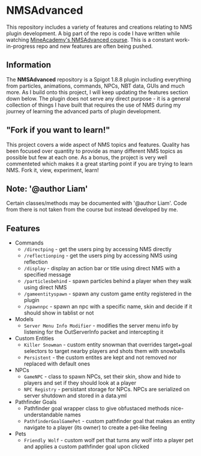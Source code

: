 # NMSAdvanced
This repository includes a variety of features and creations relating to NMS plugin development. A big part of the repo is code I have written while watching [MineAcademy's NMSAdvanced course](https://mineacademy.org/nms-advanced). This is a constant work-in-progress repo and new features are often being pushed.

## Information
The **NMSAdvanced** repository is a Spigot 1.8.8 plugin including everything from particles, animations, commands, NPCs, NBT data, GUIs and much more. As I build onto this project, I will keep updating the features section down below. The plugin does not serve any direct purpose - it is a general collection of things I have built that requires the use of NMS during my journey of learning the advanced parts of plugin development.

## "Fork if you want to learn!"
This project covers a wide aspect of NMS topics and features. Quality has been focused over quantity to provide as many different NMS topics as possible but few at each one. As a bonus, the project is very well commenteted which makes it a great starting point if you are trying to learn NMS. Fork it, view, experiment, learn!

## Note: '@author Liam'
Certain classes/methods may be documented with '@author Liam'. Code from there is not taken from the course but instead developed by me.

## Features
- Commands
  - `/directping` - get the users ping by accessing NMS directly
  - `/reflectionping` - get the users ping by accessing NMS using reflection
  - `/display` - display an action bar or title using direct NMS with a specified message 
  - `/particlesbehind` - spawn particles behind a player when they walk using direct NMS
  - `/gameentityspawn` - spawn any custom game entity registered in the plugin
  - `/spawnnpc` - spawn an npc with a specific name, skin and decide if it should show in tablist or not
- Models
  - `Server Menu Info Modifier` - modifies the server menu info by listening for the OutServerInfo packet and intercepting it
- Custom Entities
  - `Killer Snowman` - custom entity snowman that overrides target+goal selectors to target nearby players and shots them with snowballs
  - `Persistent` - the custom entites are kept and not removed nor replaced with default ones 
- NPCs
  - `GameNPC` - class to spawn NPCs, set their skin, show and hide to players and set if they should look at a player
  - `NPC Registry` - persistant storage for NPCs. NPCs are serialized on server shutdown and stored in a data.yml
- Pathfinder Goals
  - Pathfinder goal wrapper class to give obfustaced methods nice-understandable names
  - `PathfinderGoalGamePet` - custom pathfinder goal that makes an entity navigate to a player (its owner) to create a pet-like feeling
- Pets
  - `Friendly Wolf` - custom wolf pet that turns any wolf into a player pet and applies a custom pathfinder goal upon clicked
